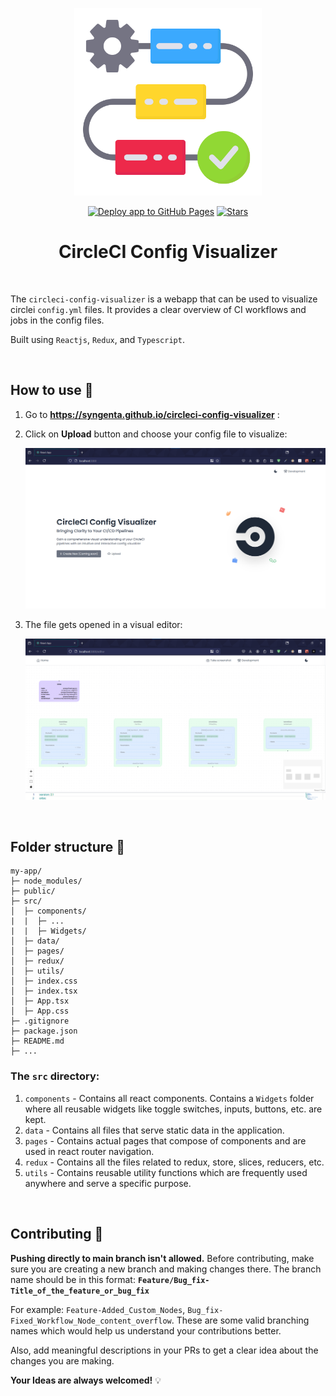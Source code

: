 <div align="center">

<img src="./images/logo.png" height="300" width="300"></img>

[![Deploy app to GitHub Pages](https://github.com/syngenta/circleci-config-visualizer/actions/workflows/deploy.yml/badge.svg?branch=main)](https://github.com/syngenta/circleci-config-visualizer/actions/workflows/deploy.yml)
[![Stars](https://custom-icon-badges.herokuapp.com/github/stars/syngenta/circleci-config-visualizer?logo=star&style=social&logoColor=black)](https://custom-icon-badges.herokuapp.com/github/stars/syngenta/circleci-config-visualizer?logo=star&style=social&logoColor=black)

# CircleCI Config Visualizer
</div>

<br />

The `circleci-config-visualizer` is a webapp that can be used to visualize circlei `config.yml` files. It provides a clear overview of CI workflows and jobs in the config files.


Built using `Reactjs`, `Redux`, and `Typescript`.

<br />

## How to use 📝
1. Go to **https://syngenta.github.io/circleci-config-visualizer** :

2. Click on **Upload** button and choose your config file to visualize:

    ![Homepage](https://github.com/syngenta/circleci-config-visualizer/blob/main/images/homepage.png)

3. The file gets opened in a visual editor:

    ![Visualized file](https://github.com/syngenta/circleci-config-visualizer/blob/main/images/visualized_file.png)

<br />

## Folder structure 📁
```
my-app/
├─ node_modules/
├─ public/
├─ src/
│  ├─ components/
|  |  ├─ ...
|  |  ├─ Widgets/
│  ├─ data/
│  ├─ pages/
│  ├─ redux/
│  ├─ utils/
│  ├─ index.css
│  ├─ index.tsx
│  ├─ App.tsx
│  ├─ App.css
├─ .gitignore
├─ package.json
├─ README.md
├─ ...
```

### The `src` directory:
 1. `components` - Contains all react components. Contains a `Widgets` folder where all reusable widgets like toggle switches, inputs, buttons, etc. are kept.
 2. `data` - Contains all files that serve static data in the application.
 3. `pages` - Contains actual pages that compose of components and are used in react router navigation.
 4. `redux` - Contains all the files related to redux, store, slices, reducers, etc.
 5. `utils` - Contains reusable utility functions which are frequently used anywhere and serve a specific purpose.

<br />

## Contributing 📌
**Pushing directly to main branch isn't allowed.** Before contributing, make sure you are creating a new branch and making changes there. The branch name should be in this format:
**`Feature/Bug_fix-Title_of_the_feature_or_bug_fix`**

For example: `Feature-Added_Custom_Nodes`, `Bug_fix-Fixed_Workflow_Node_content_overflow`. These are some valid branching names which would help us understand your contributions better.

Also, add meaningful descriptions in your PRs to get a clear idea about the changes you are making.

**Your Ideas are always welcomed!** 💡